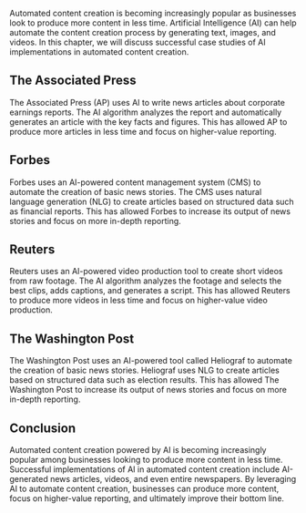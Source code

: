 

Automated content creation is becoming increasingly popular as businesses look to produce more content in less time. Artificial Intelligence (AI) can help automate the content creation process by generating text, images, and videos. In this chapter, we will discuss successful case studies of AI implementations in automated content creation.

The Associated Press
--------------------

The Associated Press (AP) uses AI to write news articles about corporate earnings reports. The AI algorithm analyzes the report and automatically generates an article with the key facts and figures. This has allowed AP to produce more articles in less time and focus on higher-value reporting.

Forbes
------

Forbes uses an AI-powered content management system (CMS) to automate the creation of basic news stories. The CMS uses natural language generation (NLG) to create articles based on structured data such as financial reports. This has allowed Forbes to increase its output of news stories and focus on more in-depth reporting.

Reuters
-------

Reuters uses an AI-powered video production tool to create short videos from raw footage. The AI algorithm analyzes the footage and selects the best clips, adds captions, and generates a script. This has allowed Reuters to produce more videos in less time and focus on higher-value video production.

The Washington Post
-------------------

The Washington Post uses an AI-powered tool called Heliograf to automate the creation of basic news stories. Heliograf uses NLG to create articles based on structured data such as election results. This has allowed The Washington Post to increase its output of news stories and focus on more in-depth reporting.

Conclusion
----------

Automated content creation powered by AI is becoming increasingly popular among businesses looking to produce more content in less time. Successful implementations of AI in automated content creation include AI-generated news articles, videos, and even entire newspapers. By leveraging AI to automate content creation, businesses can produce more content, focus on higher-value reporting, and ultimately improve their bottom line.
